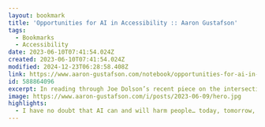 ```yaml
---
layout: bookmark
title: 'Opportunities for AI in Accessibility :: Aaron Gustafson'
tags:
  - Bookmarks
  - Accessibility
date: 2023-06-10T07:41:54.024Z
created: 2023-06-10T07:41:54.024Z
modified: 2024-12-23T06:28:58.408Z
link: https://www.aaron-gustafson.com/notebook/opportunities-for-ai-in-accessibility/
id: 588864096
excerpt: In reading through Joe Dolson’s recent piece on the intersection of AI and accessibility, I absolutely appreciated the skepticism he has for AI in general as well as the ways in which many have been using it. In fact, I am very skeptical of AI myself, despite my role at Microsoft being that of an Accessibility Innovation Strategist helping run the AI for Accessibility grant program. As with any tool, AI can be used in very constructive, inclusive, and accessible ways and it can used in destructive, exclusive, and harmful ones. And there are a ton of uses somewhere in the mediocre middle as well.  I’d like you to consider this a “yes… and” piece to compliment Joe’s post. I don’t seek to refute any of what he’s saying, but rather provide some visibility to projects and opportunities where AI can make a meaningful difference for people with disabilities (PwD) across the globe. To be clear, I am not saying there aren’t real risks and pressing issues with AI that need to be addressed—there are, and we needed to address them like yesterday—but I want to take a little time to talk about what’s possible, in hopes we’ll get there one day.
image: https://www.aaron-gustafson.com/i/posts/2023-06-09/hero.jpg
highlights:
  - I have no doubt that AI can and will harm people… today, tomorrow, and well into the future. However, I also believe that we can acknowledge that and, with an eye towards accessibility (and, more broadly, inclusion), make thoughtful, considerate, intentional changes in our approaches to AI that will reduce harm over time as well. Today, tomorrow, and well into the future.
---
```

